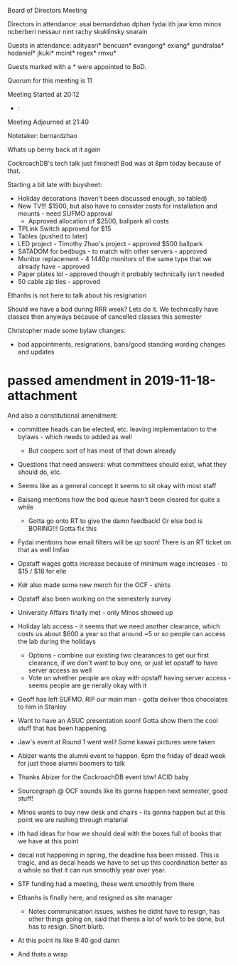 Board of Directors Meeting

Directors in attendance:
asai
bernardzhao
dphan
fydai
ith
jaw
kmo
minos
ncberberi
nessaur
nint
rachy
skuklinsky
snarain

Guests in attendance:
adityasri*
bencuan*
evangong*
exiang*
gundralaa*
hodaniel*
jkuki*
mcint*
regex*
rmxu*

Guests marked with a * were appointed to BoD.

Quorum for this meeting is 11

Meeting Started at 20:12

* <RT NUMBER>: <TOPIC>

Meeting Adjourned at 21:40

Notetaker: bernardzhao

Whats up berny back at it again

CockroachDB's tech talk just finished! Bod was at 8pm today because of that.

Starting a bit late with buysheet:
* Holiday decorations (haven't been discussed enough, so tabled)
* New TV!!! $1500, but also have to consider costs for installation and mounts - need SUFMO approval
	* Approved allocation of $2500, ballpark all costs
* TPLink Switch approved for $15
* Tables (pushed to later)
* LED project - Timothy Zhao's project - approved $500 ballpark
* SATADOM for bedbugs - to match with other servers - approved
* Monitor replacement - 4 1440p monitors of the same type that we already have - approved
* Paper plates lol - approved though it probably technically isn't needed
* 50 cable zip ties - approved

Ethanhs is not here to talk about his resignation

Should we have a bod during RRR week? Lets do it. We technically have classes then anyways because of cancelled classes this semester

Christopher made some bylaw changes:
* bod appointments, resignations, bans/good standing wording changes and updates
# passed amendment in 2019-11-18-attachment
And also a constitutional amendment:
* committee heads can be elected, etc. leaving implementation to the bylaws - which needs to added as well
	* But cooperc sort of has most of that down already
* Questions that need answers: what committees should exist, what they should do, etc.
* Seems like as a general concept it seems to sit okay with most staff

* Baisang mentions how the bod queue hasn't been cleared for quite a while
	* Gotta go onto RT to give the damn feedback! Or else bod is BORING!!! Gotta fix this
* Fydai mentions how email filters will be up soon! There is an RT ticket on that as well lmfao
* Opstaff wages gotta increase because of minimum wage increases - to $15 / $18 for elle
* Kdr also made some new merch for the OCF - shirts
* Opstaff also been working on the semesterly survey
* University Affairs finally met - only Minos showed up
* Holiday lab access - it seems that we need another clearance, which costs us about $600 a year so that around ~5 or so people can access the lab during the holidays
	* Options - combine our existing two clearances to get our first clearance, if we don't want to buy one, or just let opstaff to have server access as well
	* Vote on whether people are okay with opstaff having server access - seems people are ge nerally okay with it
* Geoff has left SUFMO. RIP our main man - gotta deliver thos chocolates to him in Stanley
* Want to have an ASUC presentation soon! Gotta show them the cool stuff that has been happening.
* Jaw's event at Round 1 went well! Some kawaii pictures were taken
* Abizer wants the alumni event to happen. 6pm the friday of dead week for just those alumni boomers to talk
* Thanks Abizer for the CockroachDB event btw! ACID baby
* Sourcegraph @ OCF sounds like its gonna happen next semester, good stuff!
* Minos wants to buy new desk and chairs - its gonna happen but at this point we are rushing through material
* ith had ideas for how we should deal with the boxes full of books that we have at this point
* decal not happening in spring, the deadline has been missed. This is tragic, and as decal heads we have to set up this coordination better as a whole so that it can run smoothly year over year.
* STF funding had a meeting, these went smoothly from there
* Ethanhs is finally here, and resigned as site manager
	* Notes communication issues, wishes he didnt have to resign, has other things going on, said that theres a lot of work to be done, but has to resign. Short blurb.
* At this point its like 9:40 god damn
* And thats a wrap
